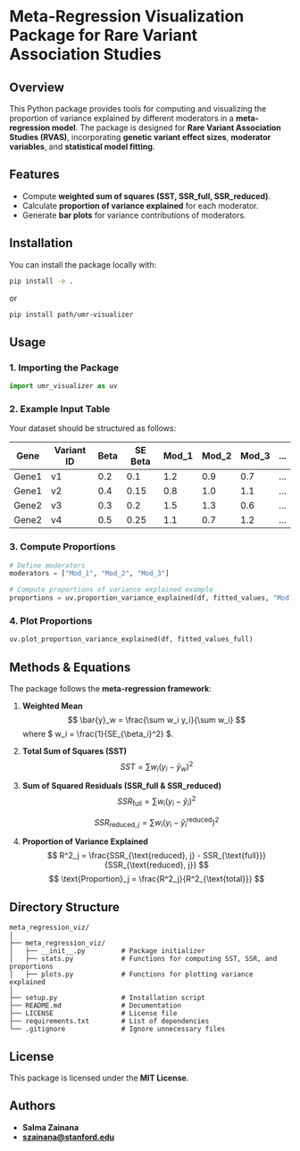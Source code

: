 # **Meta-Regression Visualization Package for Rare Variant Association Studies**

## **Overview**
This Python package provides tools for computing and visualizing the proportion of variance explained by different moderators in a **meta-regression model**. The package is designed for **Rare Variant Association Studies (RVAS)**, incorporating **genetic variant effect sizes**, **moderator variables**, and **statistical model fitting**.

## **Features**
- Compute **weighted sum of squares (SST, SSR_full, SSR_reduced)**.
- Calculate **proportion of variance explained** for each moderator.
- Generate **bar plots** for variance contributions of moderators.

## **Installation**
You can install the package locally with:
```bash
pip install -e .
```
or 

```bash
pip install path/umr-visualizer
```


## **Usage**
### **1. Importing the Package**
```python
import umr_visualizer as uv
```

### **2. Example Input Table**
Your dataset should be structured as follows:

| Gene  | Variant ID | Beta  | SE Beta | Mod_1 | Mod_2 | Mod_3 | ... |
|-------|-----------|-------|---------|-------|-------|-------|-----|
| Gene1 | v1        | 0.2   | 0.1     | 1.2   | 0.9   | 0.7   | ... |
| Gene1 | v2        | 0.4   | 0.15    | 0.8   | 1.0   | 1.1   | ... |
| Gene2 | v3        | 0.3   | 0.2     | 1.5   | 1.3   | 0.6   | ... |
| Gene2 | v4        | 0.5   | 0.25    | 1.1   | 0.7   | 1.2   | ... |

### **3. Compute Proportions**
```python
# Define moderators
moderators = ["Mod_1", "Mod_2", "Mod_3"]

# Compute proportions of variance explained example
proportions = uv.proportion_variance_explained(df, fitted_values, "Mod1")
```

### **4. Plot Proportions**
```python
uv.plot_proportion_variance_explained(df, fitted_values_full)
```

## **Methods & Equations**
The package follows the **meta-regression framework**:

1. **Weighted Mean**  
   $$
   \bar{y}_w = \frac{\sum w_i y_i}{\sum w_i}
   $$
   where $ w_i = \frac{1}{SE_{\beta_i}^2} $.

2. **Total Sum of Squares (SST)**  
   $$
   SST = \sum w_i (y_i - \bar{y}_w)^2
   $$

3. **Sum of Squared Residuals (SSR_full & SSR_reduced)**  
   $$
   SSR_{\text{full}} = \sum w_i (y_i - \hat{y}_i)^2
   $$
   
   $$
   SSR_{\text{reduced}, j} = \sum w_i (y_i - \hat{y}_i^{\text{reduced}})^2
   $$

5. **Proportion of Variance Explained**  
   $$
   R^2_j = \frac{SSR_{\text{reduced}, j} - SSR_{\text{full}}}{SSR_{\text{reduced}, j}}
   $$
   $$
   \text{Proportion}_j = \frac{R^2_j}{R^2_{\text{total}}}
   $$

## **Directory Structure**
```
meta_regression_viz/
│
├── meta_regression_viz/
│   ├── __init__.py         # Package initializer
│   ├── stats.py            # Functions for computing SST, SSR, and proportions
│   ├── plots.py            # Functions for plotting variance explained
│
├── setup.py                # Installation script
├── README.md               # Documentation
├── LICENSE                 # License file
├── requirements.txt        # List of dependencies
└── .gitignore              # Ignore unnecessary files
```

<!-- ## **Contributing**
We welcome contributions! To contribute:
1. Fork the repository.
2. Create a feature branch.
3. Submit a pull request. -->

## **License**
This package is licensed under the **MIT License**.

## **Authors**
- **Salma Zainana**  
- **szainana@stanford.edu**
```
